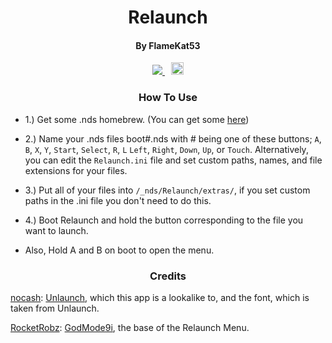 <h1 align= "center">Relaunch</h1>
<h4 align= "center">By FlameKat53</h4>
<p align= "center">
 <span style="padding-right: 5px;">
  <a href="https://travis-ci.org/FlameKat53/Relaunch">
   <img src="https://travis-ci.org/FlameKat53/Relaunch.svg?branch=master">
  </a>
  </span>
  <span style="padding-left: 5px;">
  <a href="https://discord.gg/yqSut8c">
   <img src="https://img.shields.io/badge/Discord-Server-blue.svg" height="20">
  </a>
 </span>
</p>

<h3 align= "center">How To Use</h3>
</p>

- 1.) Get some .nds homebrew. (You can get some [here](https://www.gamebrew.org/wiki/List_of_DS_homebrew_applications))

- 2.) Name your .nds files boot#.nds with # being one of these buttons; `A`, `B`, `X`, `Y`, `Start`, `Select`, `R`, `L` `Left`, `Right`, `Down`, `Up`, or `Touch`. Alternatively, you can edit the `Relaunch.ini` file and set custom paths, names, and file extensions for your files.

- 3.) Put all of your files into `/_nds/Relaunch/extras/`, if you set custom paths in the .ini file you don't need to do this.

- 4.) Boot Relaunch and hold the button corresponding to the file you want to launch.

- Also, Hold A and B on boot to open the menu.

<h3 align= "center">Credits</h3>
</p>

[nocash](http://problemkaputt.de): [Unlaunch](http://problemkaputt.de/unlaunch.htm), which this app is a lookalike to, and the font, which is taken from Unlaunch.

[RocketRobz](https://github.com/RocketRobz): [GodMode9i](https://github.com/RocketRobz/GodMode9i), the base of the Relaunch Menu.
